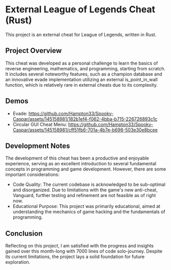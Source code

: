 # External League of Legends Cheat (Rust)
This project is an external cheat for League of Legends, written in Rust. 

## Project Overview
This cheat was developed as a personal challenge to learn the basics of reverse engineering, mathematics, and programming, starting from scratch. It includes several noteworthy features, such as a champion database and an innovative evade implementation utilizing an external is_point_in_wall function, which is relatively rare in external cheats due to its complexity.

## Demos
- Evade: https://github.com/Hampton33/Spooky-Caspar/assets/145158981/182b1ef4-f062-4bba-b715-226726893c1c
- Circular GUI Cheat Menu: https://github.com/Hampton33/Spooky-Caspar/assets/145158981/cff51fb6-701a-4b7e-b698-503e30e8bcee



## Development Notes
The development of this cheat has been a productive and enjoyable experience, serving as an excellent introduction to several fundamental concepts in programming and game development. However, there are some important considerations:
- Code Quality: The current codebase is acknowledged to be sub-optimal and disorganized. Due to limitations with the game's new anti-cheat, Vanguard, further testing and refinement are not feasible as of right now.
- Educational Purpose: This project was primarily educational, aimed at understanding the mechanics of game hacking and the fundamentals of programming.

## Conclusion
Reflecting on this project, I am satisfied with the progress and insights gained over this month-long with 7000 lines of code solo-journey. Despite its current limitations, the project lays a solid foundation for future exploration.
